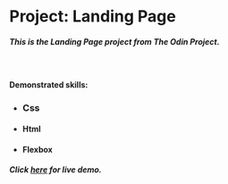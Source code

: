 # Project: Landing Page

##### This is the Landing Page project from The Odin Project.
&nbsp;
#### Demonstrated skills:
* ### Css
* #### Html
* #### Flexbox

##### Click [here](https://stefanpython.github.io/Landing-Page/) for live demo.


